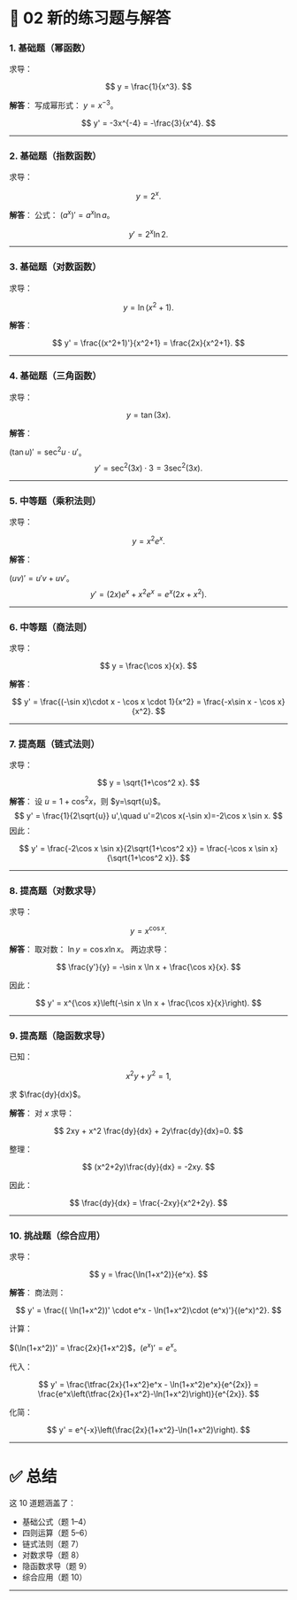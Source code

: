 # 📘 02 新的练习题与解答

### 1. 基础题（幂函数）

求导：

$$
y = \frac{1}{x^3}.
$$

**解答**：
写成幂形式： $y=x^{-3}$。

$$
y' = -3x^{-4} = -\frac{3}{x^4}.
$$

---

### 2. 基础题（指数函数）

求导：

$$
y = 2^x.
$$

**解答**：
公式： $(a^x)' = a^x \ln a$。

$$
y' = 2^x \ln 2.
$$

---

### 3. 基础题（对数函数）

求导：

$$
y = \ln(x^2+1).
$$

**解答**：

$$
y' = \frac{(x^2+1)'}{x^2+1} = \frac{2x}{x^2+1}.
$$

---

### 4. 基础题（三角函数）

求导：

$$
y = \tan(3x).
$$

**解答**：

$(\tan u)' = \sec^2 u \cdot u'$。
$$
y' = \sec^2(3x)\cdot 3 = 3\sec^2(3x).
$$

---

### 5. 中等题（乘积法则）

求导：

$$
y = x^2 e^x.
$$

**解答**：

$(uv)' = u'v + uv'$。
$$
y' = (2x)e^x + x^2 e^x = e^x(2x+x^2).
$$

---

### 6. 中等题（商法则）

求导：

$$
y = \frac{\cos x}{x}.
$$

**解答**：

$$
y' = \frac{(-\sin x)\cdot x - \cos x \cdot 1}{x^2}
= \frac{-x\sin x - \cos x}{x^2}.
$$

---

### 7. 提高题（链式法则）

求导：

$$
y = \sqrt{1+\cos^2 x}.
$$

**解答**：
设 $u=1+\cos^2 x$，则 $y=\sqrt{u}$。
$$
y' = \frac{1}{2\sqrt{u}} u',\quad u'=2\cos x(-\sin x)=-2\cos x \sin x.
$$
因此：

$$
y' = \frac{-2\cos x \sin x}{2\sqrt{1+\cos^2 x}}
= \frac{-\cos x \sin x}{\sqrt{1+\cos^2 x}}.
$$

---

### 8. 提高题（对数求导）

求导：

$$
y = x^{\cos x}.
$$

**解答**：
取对数： $\ln y = \cos x \ln x$。
两边求导：

$$
\frac{y'}{y} = -\sin x \ln x + \frac{\cos x}{x}.
$$

因此：

$$
y' = x^{\cos x}\left(-\sin x \ln x + \frac{\cos x}{x}\right).
$$

---

### 9. 提高题（隐函数求导）

已知：

$$
x^2y + y^2 = 1,
$$

求 $\frac{dy}{dx}$。

**解答**：
对 $x$ 求导：

$$
2xy + x^2 \frac{dy}{dx} + 2y\frac{dy}{dx}=0.
$$

整理：

$$
(x^2+2y)\frac{dy}{dx} = -2xy.
$$

因此：

$$
\frac{dy}{dx} = \frac{-2xy}{x^2+2y}.
$$

---

### 10. 挑战题（综合应用）

求导：

$$
y = \frac{\ln(1+x^2)}{e^x}.
$$

**解答**：
商法则：

$$
y' = \frac{( \ln(1+x^2))' \cdot e^x - \ln(1+x^2)\cdot (e^x)'}{(e^x)^2}.
$$

计算：

$(\ln(1+x^2))' = \frac{2x}{1+x^2}$，$(e^x)'=e^x$。

代入：

$$
y' = \frac{\tfrac{2x}{1+x^2}e^x - \ln(1+x^2)e^x}{e^{2x}}
= \frac{e^x\left(\tfrac{2x}{1+x^2}-\ln(1+x^2)\right)}{e^{2x}}.
$$

化简：

$$
y' = e^{-x}\left(\frac{2x}{1+x^2}-\ln(1+x^2)\right).
$$

---

# ✅ 总结

这 10 道题涵盖了：

* 基础公式（题 1–4）
* 四则运算（题 5–6）
* 链式法则（题 7）
* 对数求导（题 8）
* 隐函数求导（题 9）
* 综合应用（题 10）

---


